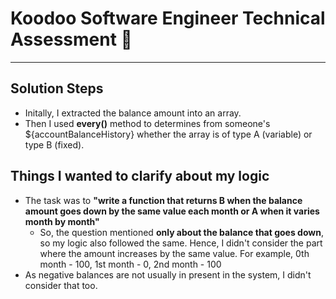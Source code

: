 # Koodoo Software Engineer Technical Assessment 👾

---

## Solution Steps

- Initally, I extracted the balance amount into an array.
- Then I used **every()** method to determines from someone's ${accountBalanceHistory} whether the array is of type A (variable) or type B (fixed).


## Things I wanted to clarify about my logic

- The task was to **"write a function that returns B when the balance amount goes down by the same value each month or A when it varies month by month"**
  - So, the question mentioned **only about the balance that goes down**, so my logic also followed the same. Hence, I didn't consider the part where the amount increases by the same value. 
  For example, 0th month - 100, 1st month - 0, 2nd month - 100
- As negative balances are not usually in present in the system, I didn't consider that too.
